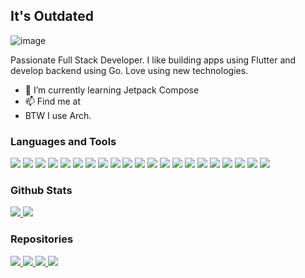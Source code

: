 <h2><b>It's Outdated</b></h2>

![image](https://user-images.githubusercontent.com/45752299/136669414-dc592a7e-eef5-45d9-9e1f-a162c74c4986.png)

Passionate Full Stack Developer. I like building apps using Flutter and develop backend using Go. Love using new technologies.

- 🌱 I’m currently learning Jetpack Compose
- 📫 Find me at [<img src = "https://cdn-icons-png.flaticon.com/512/174/174857.png" width = "15px" height = "15px">](https://www.linkedin.com/in/aman-sinha-b242531b8)
- BTW I use Arch.

### Languages and Tools
![](https://img.shields.io/badge/OS-Archlinux-informational?style=for-the-badge&logo=Archlinux&logoColor=white&color=2bbc8a)
![](https://img.shields.io/badge/Code-Dart-informational?style=for-the-badge&logo=dart&logoColor=white&color=2bbc8a)
![](https://img.shields.io/badge/Code-Go-informational?style=for-the-badge&logo=go&logoColor=white&color=2bbc8a)
![](https://img.shields.io/badge/Code-Rust-informational?style=for-the-badge&logo=rust&logoColor=white&color=2bbc8a)
![](https://img.shields.io/badge/Code-Kotlin-informational?style=for-the-badge&logo=kotlin&logoColor=white&color=2bbc8a)
![](https://img.shields.io/badge/Code-Python-informational?style=for-the-badge&logo=python&logoColor=white&color=2bbc8a)
![](https://img.shields.io/badge/Code-Javascript-informational?style=for-the-badge&logo=javascript&logoColor=white&color=2bbc8a)
![](https://img.shields.io/badge/Code-Typescript-informational?style=for-the-badge&logo=typescript&logoColor=white&color=2bbc8a)
![](https://img.shields.io/badge/Framework-Flutter-informational?style=for-the-badge&logo=flutter&logoColor=white&color=2bbc8a)
![](https://img.shields.io/badge/Framework-Fiber-informational?style=for-the-badge&logo=go&logoColor=white&color=2bbc8a)
![](https://img.shields.io/badge/Framework-Actix-informational?style=for-the-badge&logo=rust&logoColor=white&color=2bbc8a)
![](https://img.shields.io/badge/Framework-Node.JS-informational?style=for-the-badge&logo=node.js&logoColor=white&color=2bbc8a)
![](https://img.shields.io/badge/Framework-Spring-informational?style=for-the-badge&logo=spring&logoColor=white&color=2bbc8a)
![](https://img.shields.io/badge/Shell-Bash-informational?style=for-the-badge&logo=gnubash&logoColor=white&color=2bbc8a)
![](https://img.shields.io/badge/Tools-Kubernetes-informational?style=for-the-badge&logo=kubernetes&logoColor=white&color=2bbc8a)
![](https://img.shields.io/badge/Tools-Docker-informational?style=for-the-badge&logo=docker&logoColor=white&color=2bbc8a)
![](https://img.shields.io/badge/Tools-Nginx-informational?style=for-the-badge&logo=nginx&logoColor=white&color=2bbc8a)
![](https://img.shields.io/badge/Tools-Figma-informational?style=for-the-badge&logo=figma&logoColor=white&color=2bbc8a)
![](https://img.shields.io/badge/Database-MongoDB-informational?style=for-the-badge&logo=mongodb&logoColor=white&color=2bbc8a)
![](https://img.shields.io/badge/Database-Redis-informational?style=for-the-badge&logo=redis&logoColor=white&color=2bbc8a)
![](https://img.shields.io/badge/Cloud-AWS-informational?style=for-the-badge&logo=amazonaws&logoColor=white&color=2bbc8a)

### Github Stats

<a href = "https://github.com/Perniciosius">
<img src = "https://github-readme-stats.vercel.app/api?username=Perniciosius&count_private=true&show_icons=true&theme=algolia&border_radius=15"></img>
</a>
<a href = "https://github.com/Perniciosius">
<img src = "https://github-readme-stats.vercel.app/api/top-langs/?username=Perniciosius&langs_count=8&layout=compact&theme=algolia&border_radius=15&hide=Javascript, Jupyter Notebook, html"></img>
</a>


### Repositories

<a href = "https://github.com/Perniciosius/codeit">
<img src = "https://github-readme-stats.vercel.app/api/pin/?username=Perniciosius&repo=codeit&theme=algolia&border_radius=15"></img>
</a>
<a href = "https://github.com/Perniciosius/Todo_Jetpack_Compose">
<img src = "https://github-readme-stats.vercel.app/api/pin/?username=Perniciosius&repo=Todo_Jetpack_Compose&theme=algolia&border_radius=15"></img>
</a>
<a href = "https://github.com/Perniciosius/dotslash">
<img src = "https://github-readme-stats.vercel.app/api/pin/?username=Perniciosius&repo=dotslash&theme=algolia&border_radius=15"></img>
</a>
<a href = "https://github.com/Perniciosius/weather">
<img src = "https://github-readme-stats.vercel.app/api/pin/?username=Perniciosius&repo=weather&theme=algolia&border_radius=15"></img>
</a>
